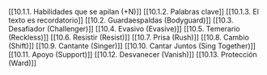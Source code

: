 [[10.1.1. Habilidades que se apilan (+N)]]
[[10.1.2. Palabras clave]]
[[10.1.3. El texto es recordatorio]]
[[10.2. Guardaespaldas (Bodyguard)]]
[[10.3. Desafiador (Challenger)]]
[[10.4. Evasivo (Evasive)]]
[[10.5. Temerario (Reckless)]]
[[10.6. Resistir (Resist)]]
[[10.7. Prisa (Rush)]]
[[10.8. Cambio (Shift)]]
[[10.9. Cantante (Singer)]]
[[10.10. Cantar Juntos (Sing Together)]]
[[10.11. Apoyo (Support)]]
[[10.12. Desvanecer (Vanish)]]
[[10.13. Protección (Ward)]]
